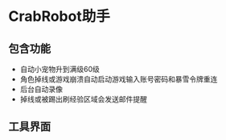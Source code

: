 # CrabRobot助手
## 包含功能
- 自动小宠物升到满级60级
- 角色掉线或游戏崩溃自动启动游戏输入账号密码和暴雪令牌重连
- 后台自动录像
- 掉线或被踢出刷经验区域会发送邮件提醒

## 工具界面
